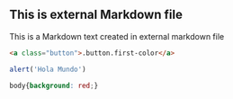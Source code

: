 ## This is external Markdown file
This is a Markdown text created in external markdown file

```html
<a class="button">.button.first-color</a>
```

```javascript
alert('Hola Mundo')

```

```css
body{background: red;}
```
